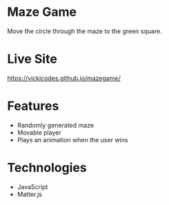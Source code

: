 # Maze Game
Move the circle through the maze to the green square.

# Live Site
https://vickicodes.github.io/mazegame/

# Features
- Randomly generated maze
- Movable player
- Plays an animation when the user wins

# Technologies
- JavaScript
- Matter.js
